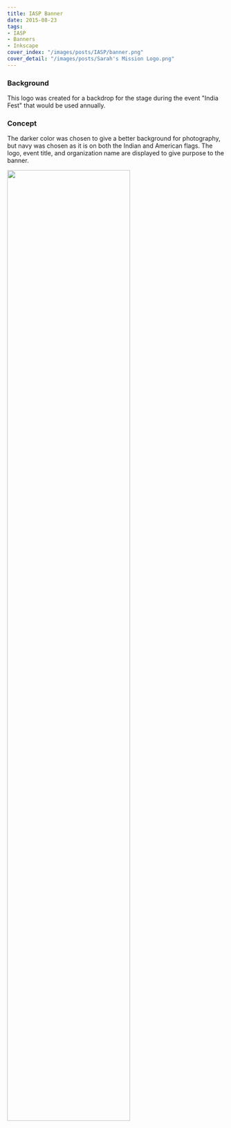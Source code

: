 ```yaml
---
title: IASP Banner
date: 2015-08-23
tags:
- IASP
- Banners
- Inkscape
cover_index: "/images/posts/IASP/banner.png"
cover_detail: "/images/posts/Sarah's Mission Logo.png"
---
```


### Background
This logo was created for a backdrop for the stage during the event "India Fest" that would be used annually.

### Concept
The darker color was chosen to give a better background for photography, but navy was chosen as it is on both the Indian and American flags. The logo, event title, and organization name are displayed to give purpose to the banner.

<img src="/images/posts/IASP/bannerirl.jpg" style="width: 75%">